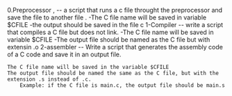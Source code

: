 0.Preprocessor ,
 -- a script that runs a c file throught the preprocessor and save the file to another file .
      	 -The C file name will be saved in variable $CFILE
	 -the output should be saved in the file c
1-Compiler
 -- write a script that compiles a C file but does not link.
    	  -The C file name will be saved in variable $CFILE
	  -The output file should be named as the C file but with extensin .o
2-assembler
 -- Write a script that generates the assembly code of a C code and save it in an output file.

    The C file name will be saved in the variable $CFILE
    The output file should be named the same as the C file, but with the extension .s instead of .c.
        Example: if the C file is main.c, the output file should be main.s
